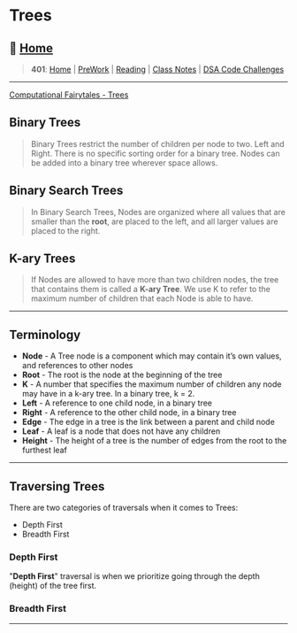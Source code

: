 # Trees

## 🏡 [**Home**](https://mistidinzy.github.io/ReadingNotes/)

> **401**: [Home](/c401home.md)
|
[PreWork](/401/PreworkRM.md)
|
[Reading](/401/ReadingRM.md)
|
[Class Notes](/401/ClassRM.md)
|
[DSA Code Challenges](https://mistidinzy.github.io/data-structures-and-algorithms/)
>

---

[Computational Fairytales - Trees](http://computationaltales.blogspot.com/2011/05/binary-search-trees-and-speck-spider.html)

## Binary Trees

> Binary Trees restrict the number of children per node to two. Left and Right. There is no specific sorting order for a binary tree. Nodes can be added into a binary tree wherever space allows.

## Binary Search Trees

> In Binary Search Trees, Nodes are organized where all values that are smaller than the **root**, are placed to the left, and all larger values are placed to the right.

## K-ary Trees

> If Nodes are allowed to have more than two children nodes, the tree that contains them is called a **K-ary Tree**. We use K to refer to the maximum number of children that each Node is able to have.

---

## Terminology

* **Node** - A Tree node is a component which may contain it’s own values, and references to other nodes
* **Root** - The root is the node at the beginning of the tree
* **K** - A number that specifies the maximum number of children any node may have in a k-ary tree. In a binary tree, k = 2.
* **Left** - A reference to one child node, in a binary tree
* **Right** - A reference to the other child node, in a binary tree
* **Edge** - The edge in a tree is the link between a parent and child node
* **Leaf** - A leaf is a node that does not have any children
* **Height** - The height of a tree is the number of edges from the root to the furthest leaf

---

## Traversing Trees

There are two categories of traversals when it comes to Trees:

* Depth First
* Breadth First

### Depth First

"**Depth First**" traversal is when we prioritize going through the depth (height) of the tree first.

### Breadth First

---
